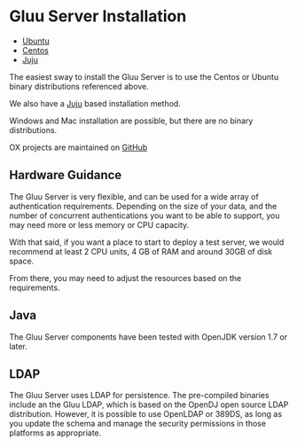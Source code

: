 # Gluu Server Installation

- [Ubuntu](ubuntu.md)
- [Centos](centos.md)
- [Juju](juju.md)

The easiest sway to install the Gluu Server is to use the Centos or Ubuntu binary distributions
referenced above. 

We also have a [Juju](http://juju.ubuntu.com) based installation method. 

Windows and Mac installation are possible, but there are no binary distributions. 

OX projects are maintained on [GitHub](https://github.com/GluuFederation)

## Hardware Guidance

The Gluu Server is very flexible, and can be used for a wide array
of authentication requirements. Depending on the size of your data,
and the number of concurrent authentications you want to be able to 
support, you may need more or less memory or CPU capacity. 

With that said, if you want a place to start to deploy a test server,
we would recommend at least 2 CPU units, 4 GB of RAM and around 30GB of
disk space. 

From there, you may need to adjust the resources based on the
requirements.

## Java
The Gluu Server components have been tested with OpenJDK version 1.7 or later.

## LDAP

The Gluu Server uses LDAP for persistence. The pre-compiled binaries include 
an the Gluu LDAP, which is based on the OpenDJ open source LDAP distribution.
However, it is possible to use OpenLDAP or 389DS, as long as you update the schema
and manage the security permissions in those platforms as appropriate. 

